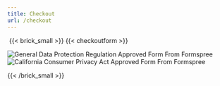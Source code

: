 ```yaml
---
title: Checkout
url: /checkout
---
```

‎
{{< brick_small >}}
{{< checkoutform >}}

![General Data Protection Regulation Approved Form From Formspree](/uploads/secure/gdpr.svg)
![California Consumer Privacy Act Approved Form From Formspree](/uploads/secure/ccpa.svg)


{{< /brick_small >}}

